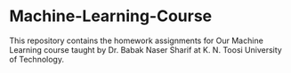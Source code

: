 # Machine-Learning-Course
 This repository contains the homework assignments for Our Machine Learning course taught by Dr. Babak Naser Sharif at K. N. Toosi University of Technology.
  



